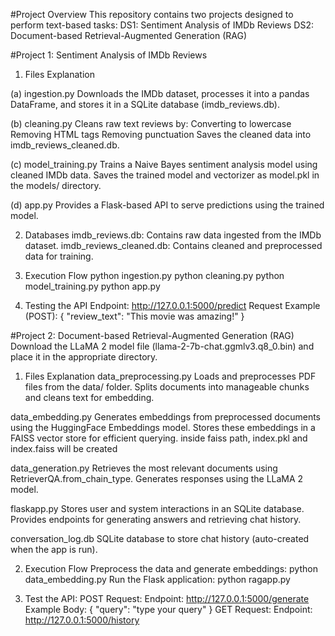 #Project Overview
This repository contains two projects designed to perform text-based tasks:
DS1: Sentiment Analysis of IMDb Reviews
DS2: Document-based Retrieval-Augmented Generation (RAG)

#Project 1: Sentiment Analysis of IMDb Reviews
1. Files Explanation
   
(a) ingestion.py
      Downloads the IMDb dataset, processes it into a pandas DataFrame, and stores it in a SQLite database (imdb_reviews.db).
      
(b) cleaning.py
      Cleans raw text reviews by:
      Converting to lowercase
      Removing HTML tags
      Removing punctuation
      Saves the cleaned data into imdb_reviews_cleaned.db.

(c) model_training.py
      Trains a Naive Bayes sentiment analysis model using cleaned IMDb data.
      Saves the trained model and vectorizer as model.pkl in the models/ directory.

(d) app.py
      Provides a Flask-based API to serve predictions using the trained model.

2. Databases
imdb_reviews.db: Contains raw data ingested from the IMDb dataset.
imdb_reviews_cleaned.db: Contains cleaned and preprocessed data for training.

4. Execution Flow
python ingestion.py
python cleaning.py
python model_training.py
python app.py

5. Testing the API
Endpoint: http://127.0.0.1:5000/predict
Request Example (POST):
{
    "review_text": "This movie was amazing!"
}


#Project 2: Document-based Retrieval-Augmented Generation (RAG)
Download the LLaMA 2 model file (llama-2-7b-chat.ggmlv3.q8_0.bin) and place it in the appropriate directory.

1. Files Explanation
data_preprocessing.py
Loads and preprocesses PDF files from the data/ folder.
Splits documents into manageable chunks and cleans text for embedding.

data_embedding.py
Generates embeddings from preprocessed documents using the HuggingFace Embeddings model.
Stores these embeddings in a FAISS vector store for efficient querying.
inside faiss path, index.pkl and index.faiss will be created

data_generation.py
Retrieves the most relevant documents using RetrieverQA.from_chain_type.
Generates responses using the LLaMA 2 model.

flaskapp.py
Stores user and system interactions in an SQLite database.
Provides endpoints for generating answers and retrieving chat history.

conversation_log.db
SQLite database to store chat history (auto-created when the app is run).

2. Execution Flow
Preprocess the data and generate embeddings:
python data_embedding.py
Run the Flask application:
python ragapp.py

3. Test the API:
POST Request:
Endpoint: http://127.0.0.1:5000/generate
Example Body:
{
    "query": "type your query"
}
GET Request:
Endpoint: http://127.0.0.1:5000/history



